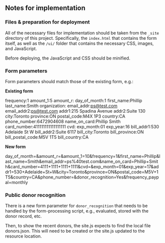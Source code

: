 ## Notes for implementation

### Files & preparation for deployment

All of the necessary files for implementation should be taken from the `_site` directory of this project. Specifically, the `index.html` that contains the form itself, as well as the `/ui/` folder that contains the necessary CSS, images, and JavaScript.

Before deploying, the JavaScript and CSS should be minified.

### Form parameters

Form parameters should match those of the existing form, e.g.:

**Existing form**

frequency:1
amount_1:5
amount_r:
day_of_month:1
first_name:Phillip
last_name:Smith
organization:
email_addr:ps@test.com
email_addr2:ps@test.com
addr1:215 Spadina Avenue
addr2:Suite 130
city:Toronto
province:ON
postal_code:M4X 1P3
country:CA
phone_number:6472904608
name_on_card:Phillip Smith
card_number:411111111111111111
cvd:
exp_month:01
exp_year:16
bill_addr1:530 Adelaide St W
bill_addr2:Suite 6117
bill_city:Toronto
bill_province:ON
bill_postal_code:M5V 1T5
bill_country:CA

**New form**

day_of_month=&amount_r=&amount_1=10&frequency=1&first_name=Phillip&last_name=Smith&email_addr=ps%40test.com&name_on_card=Phillip+Smith&card_number=4111+1111+1111+1111&cvd=&exp_month=01&exp_year=17&addr1=530+Adelaide+St+W&city=Toronto&province=ON&postal_code=M5V+1T5&country=CA&phone_number=&donor_recognition=Yes&frequency_paypal=monthly

### Public donor recognition

There is a new form parameter for `donor_recognition` that needs to be handled by the form-processing script, e.g., evaluated, stored with the donor record, etc. 

Then, to show the recent donors, the site.js expects to find the local file donors.json. This will need to be created or the site.js updated to the resource location.


